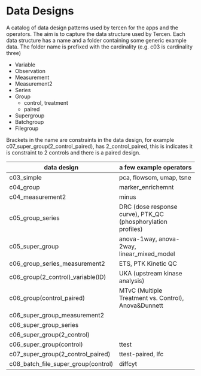 # Data Designs

A catalog of data design patterns used by tercen for the apps and the operators.
The aim is to capture the data structure used by Tercen.
Each data structure has a name and a folder containing some generic example data.
The folder name is prefixed with the cardinality (e.g. c03 is cardinality three)

* Variable
* Observation
* Measurement
* Measurement2
* Series
* Group
    + control, treatment
    + paired
* Supergroup
* Batchgroup
* Filegroup

Brackets in the name are constraints in the data design, for example c07_super_group(2_control_paired), has 2_control_paired, this is indicates it is constraint to 2 controls and there is a paired design.

|data design                           |a few example operators
| -----------------------------------  | ---------------------- |
|c03_simple                            |pca, flowsom, umap, tsne
|c04_group                             |marker_enrichemnt
|c04_measurement2                      |minus
|c05_group_series                      |DRC (dose response curve), PTK_QC (phosphorylation profiles)
|c05_super_group                       |anova-1way, anova-2way, linear_mixed_model
|c06_group_series_measurement2         |ETS, PTK Kinetic QC
|c06_group(2_control)_variable(ID)     |UKA (upstream kinase analysis)
|c06_group(control_paired)             |MTvC (Multiple Treatment vs. Control), Anova&Dunnett
|c06_super_group_measurement2          |
|c06_super_group_series                |
|c06_super_group(2_control)            |
|c06_super_group(control)              |ttest
|c07_super_group(2_control_paired)     |ttest-paired, lfc
|c08_batch_file_super_group(control)   |diffcyt
 